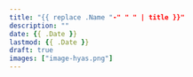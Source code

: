 ```yaml
---
title: "{{ replace .Name "-" " " | title }}"
description: ""
date: {{ .Date }}
lastmod: {{ .Date }}
draft: true
images: ["image-hyas.png"]
---
```

